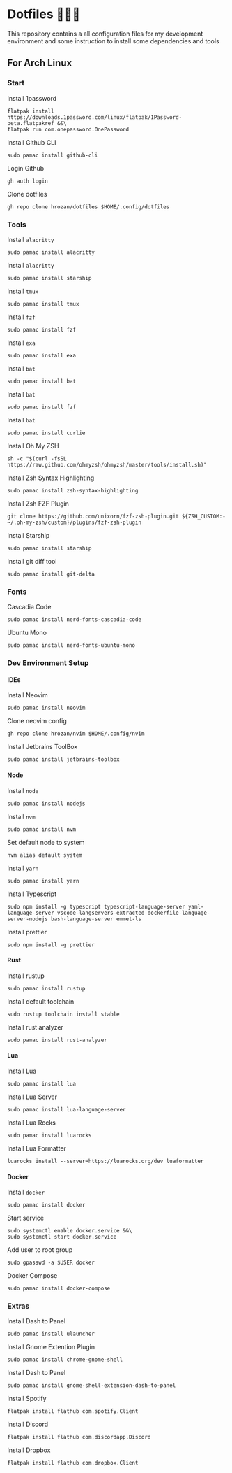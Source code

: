 # Dotfiles 👷🏻‍♂️

This repository contains a all configuration files for my development environment and some instruction to install some dependencies and tools

## For Arch Linux

### Start

Install 1password
```
flatpak install https://downloads.1password.com/linux/flatpak/1Password-beta.flatpakref &&\
flatpak run com.onepassword.OnePassword
```

Install Github CLI
```
sudo pamac install github-cli
```

Login Github
```
gh auth login
```

Clone dotfiles
```
gh repo clone hrozan/dotfiles $HOME/.config/dotfiles
```

### Tools

Install `alacritty`
```
sudo pamac install alacritty
```

Install `alacritty`
```
sudo pamac install starship
```

Install `tmux`
```
sudo pamac install tmux
```

Install `fzf`
```
sudo pamac install fzf
```

Install `exa`
```
sudo pamac install exa
```

Install `bat`
```
sudo pamac install bat
```

Install `bat`
```
sudo pamac install fzf
```

Install `bat`
```
sudo pamac install curlie
```

Install Oh My ZSH
```
sh -c "$(curl -fsSL https://raw.github.com/ohmyzsh/ohmyzsh/master/tools/install.sh)"
```

Install Zsh Syntax Highlighting
```
sudo pamac install zsh-syntax-highlighting
```

Install Zsh FZF Plugin
```
git clone https://github.com/unixorn/fzf-zsh-plugin.git ${ZSH_CUSTOM:-~/.oh-my-zsh/custom}/plugins/fzf-zsh-plugin
```

Install Starship
```
sudo pamac install starship
```

Install git diff tool
```
sudo pamac install git-delta
```

### Fonts

Cascadia Code
```
sudo pamac install nerd-fonts-cascadia-code
```

Ubuntu Mono 
```
sudo pamac install nerd-fonts-ubuntu-mono
```

### Dev Environment Setup

#### IDEs

Install Neovim
```
sudo pamac install neovim
```

Clone neovim config
```
gh repo clone hrozan/nvim $HOME/.config/nvim
```

Install Jetbrains ToolBox
```
sudo pamac install jetbrains-toolbox
```

#### Node

Install `node`
```
sudo pamac install nodejs
```

Install `nvm`
```
sudo pamac install nvm 
```

Set default node to system
```
nvm alias default system
```

Install `yarn`
```
sudo pamac install yarn 
```

Install Typescript
```
sudo npm install -g typescript typescript-language-server yaml-language-server vscode-langservers-extracted dockerfile-language-server-nodejs bash-language-server emmet-ls
```

Install prettier
```
sudo npm install -g prettier
```

#### Rust

Install rustup
```
sudo pamac install rustup
```

Install default toolchain
```
sudo rustup toolchain install stable
```

Install rust analyzer
```
sudo pamac install rust-analyzer
```

#### Lua

Install Lua 
```
sudo pamac install lua
```

Install Lua Server 
```
sudo pamac install lua-language-server
```

Install Lua Rocks 
```
sudo pamac install luarocks
```

Install Lua Formatter 
```
luarocks install --server=https://luarocks.org/dev luaformatter
```

#### Docker

Install `docker`
```
sudo pamac install docker
```

Start service
```
sudo systemctl enable docker.service &&\
sudo systemctl start docker.service
```

Add user to root group
```
sudo gpasswd -a $USER docker

```
Docker Compose
```
sudo pamac install docker-compose
```

### Extras

Install Dash to Panel
```
sudo pamac install ulauncher 
```

Install Gnome Extention Plugin 
```
sudo pamac install chrome-gnome-shell 
```

Install Dash to Panel
```
sudo pamac install gnome-shell-extension-dash-to-panel 
```

Install Spotify
```
flatpak install flathub com.spotify.Client
```

Install Discord
```
flatpak install flathub com.discordapp.Discord
```

Install Dropbox
```
flatpak install flathub com.dropbox.Client
```
